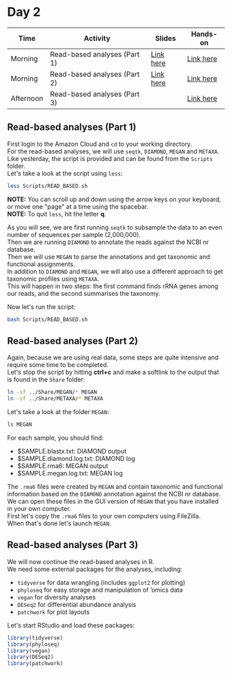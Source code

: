 # Day 2

| Time      | Activity                      | Slides                                 | Hands-on                                 |
|-----------|-------------------------------|----------------------------------------|------------------------------------------|
| Morning   | Read-based analyses (Part 1)  | [Link here](read-based-analyses-1.pdf) | [Link here](#read-based-analyses-part-1) |
| Morning   | Read-based analyses (Part 2)  | [Link here](read-based-analyses-2.pdf) | [Link here](#read-based-analyses-part-2) |
| Afternoon | Read-based analyses (Part 3)  |                                        | [Link here](#read-based-analyses-part-3) |

## Read-based analyses (Part 1)

First login to the Amazon Cloud and `cd` to your working directory.  
For the read-based analyses, we will use `seqtk`, `DIAMOND`, `MEGAN` and `METAXA`.  
Like yesterday, the script is provided and can be found from the `Scripts` folder.  
Let's take a look at the script using `less`:

```bash
less Scripts/READ_BASED.sh
```

**NOTE:** You can scroll up and down using the arrow keys on your keyboard, or move one "page" at a time using the spacebar.  
**NOTE:** To quit `less`, hit the letter **q**.  

As you will see, we are first running `seqtk` to subsample the data to an even number of sequences per sample (2,000,000).  
Then we are running `DIAMOND` to annotate the reads against the NCBI nr database.  
Then we will use `MEGAN` to parse the annotations and get taxonomic and functional assignments.  
In addition to `DIAMOND` and `MEGAN`, we will also use a different approach to get taxonomic profiles using `METAXA`.  
This will happen in two steps: the first command finds rRNA genes among our reads, and the second summarises the taxonomy.  

Now let's run the script:

```bash
bash Scripts/READ_BASED.sh
```

## Read-based analyses (Part 2)

Again, because we are using real data, some steps are quite intensive and require some time to be completed.  
Let's stop the script by hitting **ctrl+c** and make a softlink to the output that is found in the `Share` folder:  

```bash
ln -sf ../Share/MEGAN/* MEGAN
ln -sf ../Share/METAXA/* METAXA
```

Let's take a look at the folder `MEGAN`:

```bash
ls MEGAN
```

For each sample, you should find:
- $SAMPLE.blastx.txt: DIAMOND output
- $SAMPLE.diamond.log.txt: DIAMOND log
- $SAMPLE.rma6: MEGAN output
- $SAMPLE.megan.log.txt: MEGAN log

The `.rma6` files were created by `MEGAN` and contain taxonomic and functional information based on the `DIAMOND` annotation against the NCBI nr database.  
We can open these files in the GUI version of `MEGAN` that you have installed in your own computer.  
First let's copy the `.rma6` files to your own computers using FileZilla.  
When that's done let's launch `MEGAN`.  

## Read-based analyses (Part 3)

We will now continue the read-based analyses in R.  
We need some external packages for the analyses, including:

- `tidyverse` for data wrangling (includes `ggplot2` for plotting)
- `phyloseq` for easy storage and manipulation of ’omics data
- `vegan` for diversity analyses
- `DESeq2` for differential abundance analysis
- `patchwork` for plot layouts

Let's start RStudio and load these packages:

``` r
library(tidyverse)
library(phyloseq)
library(vegan)
library(DESeq2)
library(patchwork)
```

